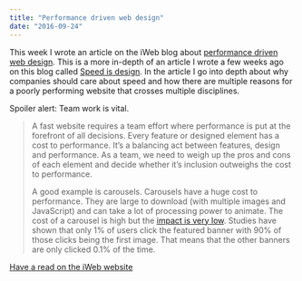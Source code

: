 ```yaml
---
title: "Performance driven web design"
date: "2016-09-24"
---
```


This week I wrote an article on the iWeb blog about [performance driven web design](https://www.iweb.co.uk/2016/09/performance-driven-web-design/). This is a more in-depth of an article I wrote a few weeks ago on this blog called [Speed is design](/2016/speed-is-design/). In the article I go into depth about why companies should care about speed and how there are multiple reasons for a poorly performing website that crosses multiple disciplines.

Spoiler alert: Team work is vital.

> A fast website requires a team effort where performance is put at the forefront of all decisions. Every feature or designed element has a cost to performance. It’s a balancing act between features, design and performance. As a team, we need to weigh up the pros and cons of each element and decide whether it’s inclusion outweighs the cost to performance.
> 
> A good example is carousels. Carousels have a huge cost to performance. They are large to download (with multiple images and JavaScript) and can take a lot of processing power to animate. The cost of a carousel is high but the [impact is very low](http://shouldiuseacarousel.com/). Studies have shown that only 1% of users click the featured banner with 90% of those clicks being the first image. That means that the other banners are only clicked 0.1% of the time.

[Have a read on the iWeb website](https://www.iweb.co.uk/2016/09/performance-driven-web-design/)
